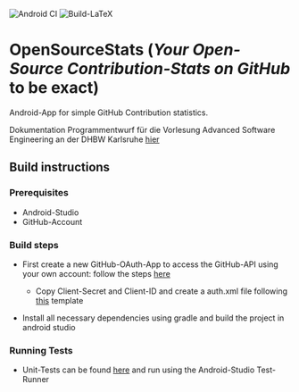![Android CI](https://github.com/lukaspanni/OpenSourceStats/workflows/Android%20CI/badge.svg)
![Build-LaTeX](https://github.com/lukaspanni/OpenSourceStats/workflows/Build-LaTeX/badge.svg)

# OpenSourceStats (_Your Open-Source Contribution-Stats on GitHub_ to be exact)

Android-App for simple GitHub Contribution statistics.

Dokumentation Programmentwurf für die Vorlesung Advanced Software Engineering an der DHBW Karlsruhe [hier](./dhbw_doc/Dokumentation.pdf)

## Build instructions

### Prerequisites

- Android-Studio
- GitHub-Account

### Build steps

- First create a new GitHub-OAuth-App to access the GitHub-API using your own account: follow the steps [here](https://docs.github.com/en/developers/apps/creating-an-oauth-app)
  - Copy Client-Secret and Client-ID and create a auth.xml file following [this](https://github.com/lukaspanni/OpenSourceStats/blob/main/app/src/main/res/values/.sample_auth.xml) template 

- Install all necessary dependencies using gradle and build the project in android studio

### Running Tests

- Unit-Tests can be found [here](https://github.com/lukaspanni/OpenSourceStats/tree/main/app/src/test/java/de/lukaspanni/opensourcestats) and run using the Android-Studio Test-Runner

